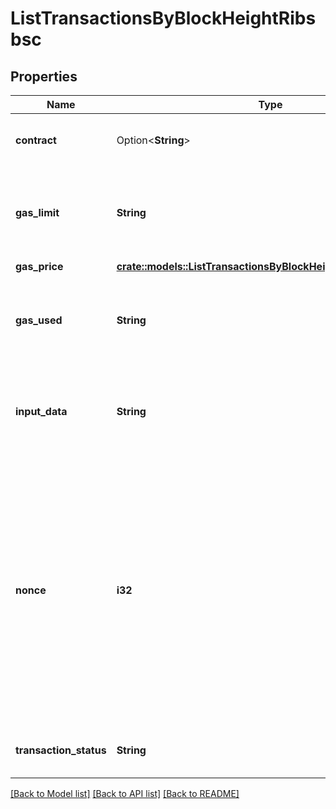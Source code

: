# ListTransactionsByBlockHeightRibsbsc

## Properties

Name | Type | Description | Notes
------------ | ------------- | ------------- | -------------
**contract** | Option<**String**> | Represents the specific transaction contract. | [optional]
**gas_limit** | **String** | Represents the amount of gas used by this specific transaction alone. | 
**gas_price** | [**crate::models::ListTransactionsByBlockHeightRibsbscGasPrice**](ListTransactionsByBlockHeightRIBSBSC_gasPrice.md) |  | 
**gas_used** | **String** | Represents the exact unit of gas that was used for the transaction. | 
**input_data** | **String** | Represents additional information that is required for the transaction. | 
**nonce** | **i32** | Represents the sequential running number for an address, starting from 0 for the first transaction. E.g., if the nonce of a transaction is 10, it would be the 11th transaction sent from the sender's address. | 
**transaction_status** | **String** | Represents the status of this transaction | 

[[Back to Model list]](../README.md#documentation-for-models) [[Back to API list]](../README.md#documentation-for-api-endpoints) [[Back to README]](../README.md)


